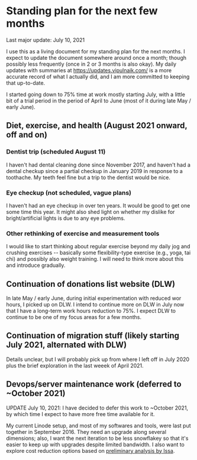# Standing plan for the next few months

Last major update: July 10, 2021

I use this as a living document for my standing plan for the next
months. I expect to update the document somewhere around once a month;
though possibly less frequently (once in 2 or 3 months is also
okay). My daily updates with summaries at
https://updates.vipulnaik.com/ is a more accurate record of what I
actually did, and I am more committed to keeping that up-to-date.

I started going down to 75% time at work mostly starting July, with a
little bit of a trial period in the period of April to June (most of
it during late May / early June).

## Diet, exercise, and health (August 2021 onward, off and on)

### Dentist trip (scheduled August 11)

I haven't had dental cleaning done since November 2017, and haven't
had a dental checkup since a partial checkup in January 2019 in
response to a toothache. My teeth feel fine but a trip to the dentist
would be nice.

### Eye checkup (not scheduled, vague plans)

I haven't had an eye checkup in over ten years. It would be good to
get one some time this year. It might also shed light on whether my
dislike for bright/artificial lights is due to any eye problems.

### Other rethinking of exercise and measurement tools

I would like to start thinking about regular exercise beyond my daily
jog and crushing exercises -- basically some flexibility-type exercise
(e.g., yoga, tai chi) and possibly also weight training. I will need
to think more about this and introduce gradually.

## Continuation of donations list website (DLW)

In late May / early June, during initial experimentation with reduced
wor hours, I picked up on DLW. I intend to continue more on DLW in
July now that I have a long-term work hours reduction to 75%. I expect
DLW to continue to be one of my focus areas for a few months.

## Continuation of migration stuff (likely starting July 2021, alternated with DLW)

Details unclear, but I will probably pick up from where I left off in
July 2020 plus the brief exploration in the last weeek of April
2021.

## Devops/server maintenance work (deferred to ~October 2021)

UPDATE July 10, 2021: I have decided to defer this work to ~October
2021, by which time I expect to have more free time available for it.

My current Linode setup, and most of my softwares and tools, were last
put together in September 2016. They need an upgrade along several
dimensions; also, I want the next iteration to be less snowflakey so
that it's easier to keep up with upgrades despite limited bandwidth. I
also want to explore cost reduction options based on [preliminary
analysis by
Issa](https://github.com/vipulnaik/working-drafts/issues/6).
